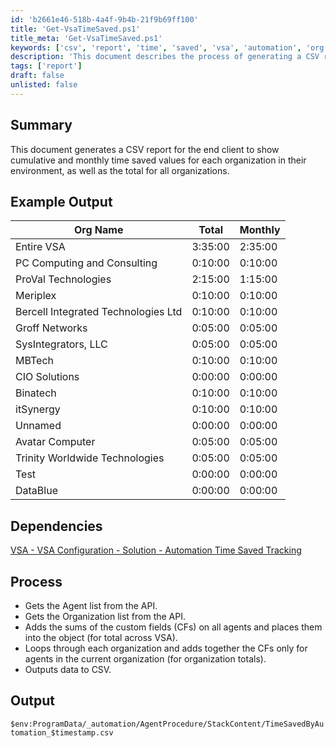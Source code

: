 ```yaml
---
id: 'b2661e46-518b-4a4f-9b4b-21f9b69ff100'
title: 'Get-VsaTimeSaved.ps1'
title_meta: 'Get-VsaTimeSaved.ps1'
keywords: ['csv', 'report', 'time', 'saved', 'vsa', 'automation', 'org', 'total', 'monthly']
description: 'This document describes the process of generating a CSV report that displays cumulative and monthly time saved values for each organization in a VSA environment, along with the total time saved across all organizations. The report provides insights into the efficiency and time savings achieved through automation.'
tags: ['report']
draft: false
unlisted: false
---
```


## Summary

This document generates a CSV report for the end client to show cumulative and monthly time saved values for each organization in their environment, as well as the total for all organizations.

## Example Output

| **Org Name**                               | **Total** | **Monthly** |
|--------------------------------------------|-----------|-------------|
| Entire VSA                                 | 3:35:00   | 2:35:00     |
| PC Computing and Consulting                 | 0:10:00   | 0:10:00     |
| ProVal Technologies                         | 2:15:00   | 1:15:00     |
| Meriplex                                   | 0:10:00   | 0:10:00     |
| Bercell Integrated Technologies Ltd        | 0:10:00   | 0:10:00     |
| Groff Networks                              | 0:05:00   | 0:05:00     |
| SysIntegrators, LLC                        | 0:05:00   | 0:05:00     |
| MBTech                                     | 0:10:00   | 0:10:00     |
| CIO Solutions                               | 0:00:00   | 0:00:00     |
| Binatech                                   | 0:10:00   | 0:10:00     |
| itSynergy                                  | 0:10:00   | 0:10:00     |
| Unnamed                                    | 0:00:00   | 0:00:00     |
| Avatar Computer                            | 0:05:00   | 0:05:00     |
| Trinity Worldwide Technologies             | 0:05:00   | 0:05:00     |
| Test                                       | 0:00:00   | 0:00:00     |
| DataBlue                                   | 0:00:00   | 0:00:00     |

## Dependencies

[VSA - VSA Configuration - Solution - Automation Time Saved Tracking](<../../solutions/Automation Time Saved Tracking.md>)

## Process

- Gets the Agent list from the API.
- Gets the Organization list from the API.
- Adds the sums of the custom fields (CFs) on all agents and places them into the object (for total across VSA).
- Loops through each organization and adds together the CFs only for agents in the current organization (for organization totals).
- Outputs data to CSV.

## Output

`$env:ProgramData/_automation/AgentProcedure/StackContent/TimeSavedByAutomation_$timestamp.csv`





